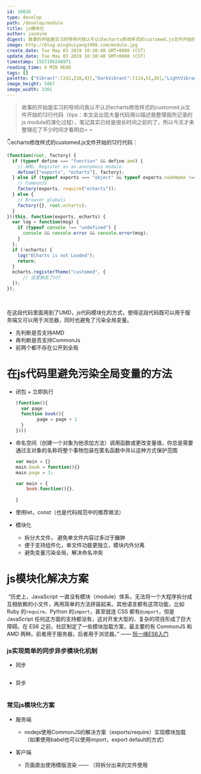 ```yaml
---
id: 10026
type: develop
path: /develop/module
title: js模块化
author: jasmine
digest: 故事的开始是实习的导师问我认不认识echarts修改样式的customed.js文件开始的12行代码...
image: http://blog.minghuiyang1998.com/module.jpg
create_date: Tue May 03 2019 10:30:48 GMT+0800 (CST)
update_date: Tue May 03 2019 10:30:48 GMT+0800 (CST)
timestamp: 1557196248971
reading_time: 8 MIN READ
tags: []
palette: {"Vibrant":[242,218,43],"DarkVibrant":[114,51,20],"LightVibrant":[251,235,120],"Muted":[144.15999999999997,127.84000000000002,8.840000000000018],"DarkMuted":[130.1641791044776,58.23134328358209,22.835820895522396],"LightMuted":[148.59712230215825,130.98561151079136,4.402877697841739]}
image_height: 5867
image_width: 3301
---
```




>  	故事的开始是实习的导师问我认不认识echarts修改样式的customed.js文件开始的12行代码（tips：本文会出现大量代码用以描述我整理我所记录的js module的演化过程），笔记其实已经是很长时间之前的了，所以今天才来整理花了不少时间才看明白= =



👇echarts修改样式的customed.js文件开始的12行代码：

```js
(function(root, factory) {
  if (typeof define === "function" && define.amd) {
    // AMD. Register as an anonymous module.
    define(["exports", "echarts"], factory);
  } else if (typeof exports === "object" && typeof exports.nodeName !== "string") {
    // CommonJS
    factory(exports, require("echarts"));
  } else {
    // Browser globals
    factory({}, root.echarts);
  }
})(this, function(exports, echarts) {
  var log = function(msg) {
    if (typeof console !== "undefined") {
      console && console.error && console.error(msg);
    }
  };
  if (!echarts) {
    log("ECharts is not Loaded");
    return;
  }
  echarts.registerTheme("customed", {
      // 这里删去了n行 
  });
});

```

​	

​	在这段代码里面用到了UMD，js代码模块化的方式，使得这段代码既可以用于服务端又可以用于浏览器，同时也避免了污染全局变量。

- 先判断是否支持AMD
- 再判断是否支持CommonJs
- 前两个都不存在公开到全局



# 在js代码里避免污染全局变量的方法

- 闭包 + 立即执行

  ```js
  (function(){  
  	var page
  	function book(){
          page = page + 1
  	}
  })()
  ```

- 命名空间（创建一个对象为他添加方法）调用函数或更改变量值，你总是需要通过主对象的名称将整个事物包装在匿名函数中并以这种方式保护范围

  ```js
  var main = {}
  main.book = function(){}
  main.page = 3;
  
  var main = {
      book:function(){},
      
  }
  ```

- 使用let，const（也是代码规范中的推荐做法）
- 模块化
  - 拆分大文件， 避免单文件内容过多过于臃肿
  - 便于支持组件化，单文件功能更独立，模块内外分离
  - 避免变量污染全局，解决命名冲突



#   js模块化解决方案

​	“历史上，JavaScript 一直没有模块（module）体系，无法将一个大程序拆分成互相依赖的小文件，再用简单的方法拼装起来。其他语言都有这项功能，比如 Ruby 的`require`、Python 的`import`，甚至就连 CSS 都有`@import`，但是 JavaScript 任何这方面的支持都没有，这对开发大型的、复杂的项目形成了巨大障碍。在 ES6 之前，社区制定了一些模块加载方案，最主要的有 CommonJS 和 AMD 两种。前者用于服务器，后者用于浏览器。”  —— [阮一峰ES6入门](https://es6.ruanyifeng.com/#docs/module)



### js实现简单的同步异步模块化机制

- 同步

```

```



- 异步

```

```



### 常见js模块化方案

- 服务端

  - nodejs使用CommonJS的解决方案（exports/require）实现模块加载（如果使用babel也可以使用import，export default的方式）
- 客户端
  - 页面直出使用模版渲染 —— （将拆分出来的文件使用<script>或<link>标签的形式引入）
  - 客户端渲染SPA —— 使用webpack进行打包（使用import，export default）

  （使用webpack会只需要在解析完空白html后请求一次将打包好的bundle.js文件返回，而使用<script>与<link>则是每个标签都会进行请求）



### CommonJS AMD CMD UMD

- commonJS (nodejs)：同步  用`module.exports`定义当前模块对外输出的接口（不推荐直接用`exports`），用`require`加载模块。
- AMD（异步）:所有依赖这个模块的语句，都定义在一个回调函数中，等到加载完成之后，这个回调函数才会运行用`require.config()`指定引用路径等，用`define()`定义模块，用`require()`加载模块。首先需要引入require.js文件和一个入口文件main.js。main.js中配置`require.config()`并规定项目中用到的基础模块。
- CMD和sea.js：CMD是另一种js模块化方案，它与AMD很类似，不同点在于：AMD 推崇依赖前置、提前执行，CMD推崇依赖就近、延迟执行。
- ES6 Module export{} import ：



###webpack（现代前端模块打包工具）

​	由于前端页面有着越来越重的交互需求，以Vue，React为代表的组件化的开发方式离不开模块打包工具



以webpack为例：

- 打包工具做了什么？
- 为什么spa页面尤其需要打包工具？
- 打包工具会带来什么问题？
- webpack与gulp？